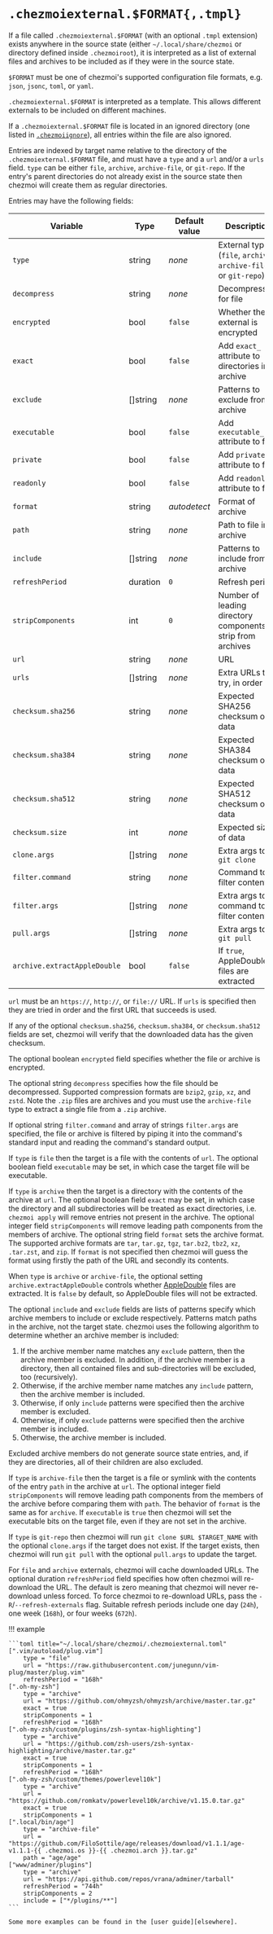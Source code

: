 # `.chezmoiexternal.$FORMAT{,.tmpl}`

If a file called `.chezmoiexternal.$FORMAT` (with an optional `.tmpl` extension)
exists anywhere in the source state (either `~/.local/share/chezmoi` or directory
defined inside `.chezmoiroot`), it is interpreted as a list of external files and
archives to be included as if they were in the source state.

`$FORMAT` must be one of chezmoi's supported configuration file formats, e.g.
`json`, `jsonc`, `toml`, or `yaml`.

`.chezmoiexternal.$FORMAT` is interpreted as a template. This allows different
externals to be included on different machines.

If a `.chezmoiexternal.$FORMAT` file is located in an ignored directory (one
listed in [`.chezmoiignore`][ignore]), all entries within the file are
also ignored.

Entries are indexed by target name relative to the directory of the
`.chezmoiexternal.$FORMAT` file, and must have a `type` and a `url` and/or a
`urls` field. `type` can be either `file`, `archive`, `archive-file`, or
`git-repo`. If the entry's parent directories do not already exist in the source
state then chezmoi will create them as regular directories.

Entries may have the following fields:

| Variable                     | Type     | Default value | Description                                                      |
| ---------------------------- | -------- | ------------- | ---------------------------------------------------------------- |
| `type`                       | string   | *none*        | External type (`file`, `archive`, `archive-file`, or `git-repo`) |
| `decompress`                 | string   | *none*        | Decompression for file                                           |
| `encrypted`                  | bool     | `false`       | Whether the external is encrypted                                |
| `exact`                      | bool     | `false`       | Add `exact_` attribute to directories in archive                 |
| `exclude`                    | []string | *none*        | Patterns to exclude from archive                                 |
| `executable`                 | bool     | `false`       | Add `executable_` attribute to file                              |
| `private`                    | bool     | `false`       | Add `private_` attribute to file                                 |
| `readonly`                   | bool     | `false`       | Add `readonly_` attribute to file                                |
| `format`                     | string   | *autodetect*  | Format of archive                                                |
| `path`                       | string   | *none*        | Path to file in archive                                          |
| `include`                    | []string | *none*        | Patterns to include from archive                                 |
| `refreshPeriod`              | duration | `0`           | Refresh period                                                   |
| `stripComponents`            | int      | `0`           | Number of leading directory components to strip from archives    |
| `url`                        | string   | *none*        | URL                                                              |
| `urls`                       | []string | *none*        | Extra URLs to try, in order                                      |
| `checksum.sha256`            | string   | *none*        | Expected SHA256 checksum of data                                 |
| `checksum.sha384`            | string   | *none*        | Expected SHA384 checksum of data                                 |
| `checksum.sha512`            | string   | *none*        | Expected SHA512 checksum of data                                 |
| `checksum.size`              | int      | *none*        | Expected size of data                                            |
| `clone.args`                 | []string | *none*        | Extra args to `git clone`                                        |
| `filter.command`             | string   | *none*        | Command to filter contents                                       |
| `filter.args`                | []string | *none*        | Extra args to command to filter contents                         |
| `pull.args`                  | []string | *none*        | Extra args to `git pull`                                         |
| `archive.extractAppleDouble` | bool     | `false`       | If `true`, AppleDouble files are extracted                       |

`url` must be an `https://`, `http://`, or `file://` URL. If `urls` is specified
then they are tried in order and the first URL that succeeds is used.

If any of the optional `checksum.sha256`, `checksum.sha384`, or
`checksum.sha512` fields are set, chezmoi will verify that the downloaded data
has the given checksum.

The optional boolean `encrypted` field specifies whether the file or archive is
encrypted.

The optional string `decompress` specifies how the file should be decompressed.
Supported compression formats are `bzip2`, `gzip`, `xz`, and `zstd`. Note the
`.zip` files are archives and you must use the `archive-file` type to extract a
single file from a `.zip` archive.

If optional string `filter.command` and array of strings `filter.args` are
specified, the file or archive is filtered by piping it into the command's
standard input and reading the command's standard output.

If `type` is `file` then the target is a file with the contents of `url`. The
optional boolean field `executable` may be set, in which case the target file
will be executable.

If `type` is `archive` then the target is a directory with the contents of the
archive at `url`. The optional boolean field `exact` may be set, in which case
the directory and all subdirectories will be treated as exact directories, i.e.
`chezmoi apply` will remove entries not present in the archive. The optional
integer field `stripComponents` will remove leading path components from the
members of archive. The optional string field `format` sets the archive format.
The supported archive formats are `tar`, `tar.gz`, `tgz`, `tar.bz2`, `tbz2`,
`xz`, `.tar.zst`, and `zip`. If `format` is not specified then chezmoi will
guess the format using firstly the path of the URL and secondly its contents.

When `type` is `archive` or `archive-file`, the optional setting
`archive.extractAppleDouble` controls whether [AppleDouble][appledouble] files
are extracted. It is `false` by default, so AppleDouble files will not be
extracted.

The optional `include` and `exclude` fields are lists of patterns specify which
archive members to include or exclude respectively. Patterns match paths in the
archive, not the target state. chezmoi uses the following algorithm to
determine whether an archive member is included:

1. If the archive member name matches any `exclude` pattern, then the archive
   member is excluded. In addition, if the archive member is a directory, then
   all contained files and sub-directories will be excluded, too (recursively).
2. Otherwise, if the archive member name matches any `include` pattern, then
   the archive member is included.
3. Otherwise, if only `include` patterns were specified then the archive member
   is excluded.
4. Otherwise, if only `exclude` patterns were specified then the archive member
   is included.
5. Otherwise, the archive member is included.

Excluded archive members do not generate source state entries, and, if they are
directories, all of their children are also excluded.

If `type` is `archive-file` then the target is a file or symlink with the
contents of the entry `path` in the archive at `url`. The optional integer field
`stripComponents` will remove leading path components from the members of the
archive before comparing them with `path`. The behavior of `format` is the same
as for `archive`. If `executable` is `true` then chezmoi will set the executable
bits on the target file, even if they are not set in the archive.

If `type` is `git-repo` then chezmoi will run `git clone $URL $TARGET_NAME`
with the optional `clone.args` if the target does not exist. If the target
exists, then chezmoi will run `git pull` with the optional `pull.args` to
update the target.

For `file` and `archive` externals, chezmoi will cache downloaded URLs. The
optional duration `refreshPeriod` field specifies how often chezmoi will
re-download the URL. The default is zero meaning that chezmoi will never
re-download unless forced. To force chezmoi to re-download URLs, pass the
`-R`/`--refresh-externals` flag. Suitable refresh periods include one day
(`24h`), one week (`168h`), or four weeks (`672h`).

!!! example

    ```toml title="~/.local/share/chezmoi/.chezmoiexternal.toml"
    [".vim/autoload/plug.vim"]
        type = "file"
        url = "https://raw.githubusercontent.com/junegunn/vim-plug/master/plug.vim"
        refreshPeriod = "168h"
    [".oh-my-zsh"]
        type = "archive"
        url = "https://github.com/ohmyzsh/ohmyzsh/archive/master.tar.gz"
        exact = true
        stripComponents = 1
        refreshPeriod = "168h"
    [".oh-my-zsh/custom/plugins/zsh-syntax-highlighting"]
        type = "archive"
        url = "https://github.com/zsh-users/zsh-syntax-highlighting/archive/master.tar.gz"
        exact = true
        stripComponents = 1
        refreshPeriod = "168h"
    [".oh-my-zsh/custom/themes/powerlevel10k"]
        type = "archive"
        url = "https://github.com/romkatv/powerlevel10k/archive/v1.15.0.tar.gz"
        exact = true
        stripComponents = 1
    [".local/bin/age"]
        type = "archive-file"
        url = "https://github.com/FiloSottile/age/releases/download/v1.1.1/age-v1.1.1-{{ .chezmoi.os }}-{{ .chezmoi.arch }}.tar.gz"
        path = "age/age"
    ["www/adminer/plugins"]
        type = "archive"
        url = "https://api.github.com/repos/vrana/adminer/tarball"
        refreshPeriod = "744h"
        stripComponents = 2
        include = ["*/plugins/**"]
    ```

    Some more examples can be found in the [user guide][elsewhere].


[ignore]: /reference/special-files/chezmoiignore.md
[elsewhere]: /user-guide/include-files-from-elsewhere.md
[appledouble]: https://en.wikipedia.org/wiki/AppleSingle_and_AppleDouble_formats
